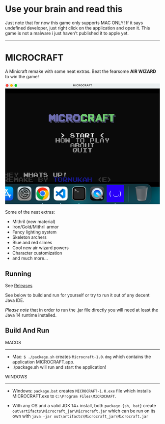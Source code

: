 # Use your brain and read this
Just note that for now this game only supports MAC ONLY! If it says undefined developer, just right click on the application and open it. This game is not a malware i just haven't published it to apple yet.
___

# MICROCRAFT
A Minicraft remake with some neat extras. Beat the fearsome **AIR WIZARD** to win the game!

![screenshot](HAHAHAHAHHAHAHAAHAHA.png)

Some of the neat extras:
- Mithril (new material)
- Iron/Gold/Mithril armor
- Fancy lighting system
- Skeleton archers
- Blue and red slimes
- Cool new air wizard powers
- Character customization
- and much more...

## Running
See [Releases](https://github.com/Tornukah/TornukahCraft-JAVA/releases/tag/java)

See below to build and run for yourself or try to run it out of any decent Java IDE.

*Please note* that in order to run the .jar file directly you will need at least the Java 14 runtime installed. 

## Build And Run

MACOS
___
- Mac: `$ ./package.sh` creates `Microcraft-1.0.dmg` which contains the application MICROCRAFT.app.
- ./package.sh will run and start the application!

WINDOWS
___
- Windows: `package.bat` creates `MICROCRAFT-1.0.exe` file which installs MICROCRAFT.exe to `C:\Program Files\MICROCRAFT`.

- With any OS and a valid JDK 14+ install, both `package.{sh, bat}` create `out\artifacts\Microcraft_jar\Microcraft.jar` which can be run on its own with `java -jar out\artifacts\Microcraft_jar\Microcraft.jar`
